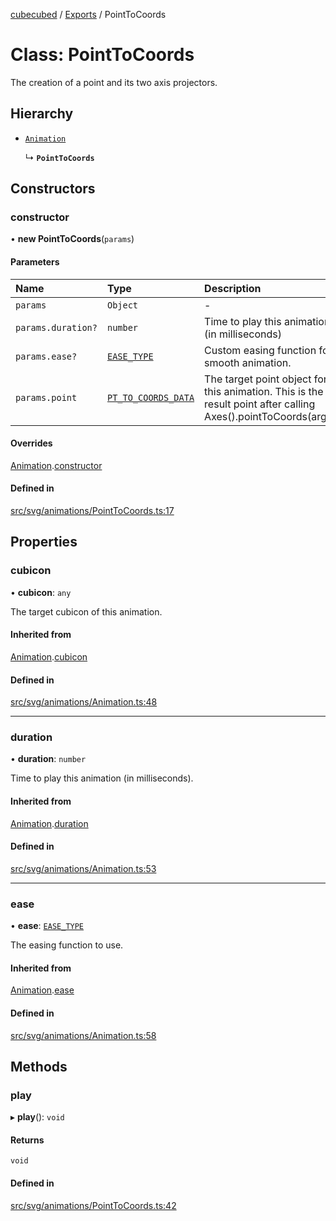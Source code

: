 [cubecubed](/reference/README.md) / [Exports](/reference/modules.md) / PointToCoords

# Class: PointToCoords

The creation of a point and its two axis projectors.

## Hierarchy

- [`Animation`](/reference/classes/Animation.md)

  ↳ **`PointToCoords`**

## Constructors

### constructor

• **new PointToCoords**(`params`)

#### Parameters

| Name | Type | Description |
| :------ | :------ | :------ |
| `params` | `Object` | - |
| `params.duration?` | `number` | Time to play this animation. (in milliseconds) |
| `params.ease?` | [`EASE_TYPE`](/reference/types/EASE_TYPE.md) | Custom easing function for smooth animation. |
| `params.point` | [`PT_TO_COORDS_DATA`](/reference/types/PT_TO_COORDS_DATA.md) | The target point object for this animation.  This is the result point after calling Axes().pointToCoords(args). |

#### Overrides

[Animation](/reference/classes/Animation.md).[constructor](/reference/classes/Animation.md#constructor)

#### Defined in

[src/svg/animations/PointToCoords.ts:17](https://github.com/imaphatduc/cubecubed/blob/0dc8d92/src/svg/animations/PointToCoords.ts#L17)

## Properties

### cubicon

• **cubicon**: `any`

The target cubicon of this animation.

#### Inherited from

[Animation](/reference/classes/Animation.md).[cubicon](/reference/classes/Animation.md#cubicon)

#### Defined in

[src/svg/animations/Animation.ts:48](https://github.com/imaphatduc/cubecubed/blob/0dc8d92/src/svg/animations/Animation.ts#L48)

___

### duration

• **duration**: `number`

Time to play this animation (in milliseconds).

#### Inherited from

[Animation](/reference/classes/Animation.md).[duration](/reference/classes/Animation.md#duration)

#### Defined in

[src/svg/animations/Animation.ts:53](https://github.com/imaphatduc/cubecubed/blob/0dc8d92/src/svg/animations/Animation.ts#L53)

___

### ease

• **ease**: [`EASE_TYPE`](/reference/types/EASE_TYPE.md)

The easing function to use.

#### Inherited from

[Animation](/reference/classes/Animation.md).[ease](/reference/classes/Animation.md#ease)

#### Defined in

[src/svg/animations/Animation.ts:58](https://github.com/imaphatduc/cubecubed/blob/0dc8d92/src/svg/animations/Animation.ts#L58)

## Methods

### play

▸ **play**(): `void`

#### Returns

`void`

#### Defined in

[src/svg/animations/PointToCoords.ts:42](https://github.com/imaphatduc/cubecubed/blob/0dc8d92/src/svg/animations/PointToCoords.ts#L42)
